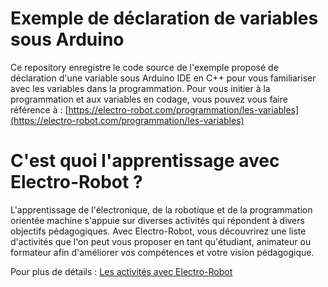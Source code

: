 # Exemple de déclaration de variables sous Arduino

Ce repository enregistre le code source de l'exemple proposé de déclaration d'une variable sous Arduino IDE en C++ pour vous familiariser avec les variables dans la programmation. Pour vous initier à la programmation et aux variables en codage, vous pouvez vous faire référence à : [https://electro-robot.com/programmation/les-variables](https://electro-robot.com/programmation/les-variables)

# C'est quoi l'apprentissage avec Electro-Robot ?

L'apprentissage de l'électronique, de la robotique et de la programmation orientée machine s'appuie sur diverses activités qui répondent à divers objectifs pédagogiques. Avec Electro-Robot, vous découvrirez une liste d'activités que l'on peut vous proposer en tant qu'étudiant, animateur ou formateur afin d'améliorer vos compétences et votre vision pédagogique.

Pour plus de détails : <a href="https://electro-robot.com/les-activites" rel="dofollow">Les activités avec Electro-Robot</a>
